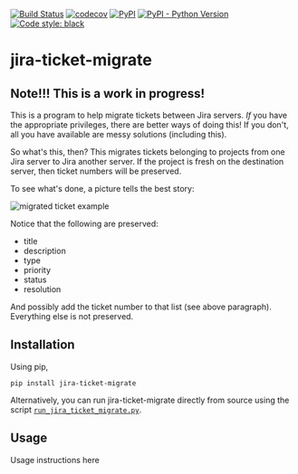[![Build Status](https://travis-ci.com/mwiens91/jira-ticket-migrate.svg?branch=master)](https://travis-ci.com/mwiens91/jira-ticket-migrate)
[![codecov](https://codecov.io/gh/mwiens91/jira-ticket-migrate/branch/master/graph/badge.svg)](https://codecov.io/gh/mwiens91/jira-ticket-migrate)
[![PyPI](https://img.shields.io/pypi/v/jira-ticket-migrate.svg)](https://pypi.org/project/jira-ticket-migrate/)
[![PyPI - Python Version](https://img.shields.io/pypi/pyversions/jira-ticket-migrate.svg)](https://pypi.org/project/jira-ticket-migrate/)
[![Code style: black](https://img.shields.io/badge/code%20style-black-000000.svg)](https://github.com/ambv/black)


# jira-ticket-migrate

## Note!!! This is a work in progress!

This is a program to help migrate tickets between Jira servers. *If* you
have the appropriate privileges, there are better ways of doing this! If
you don't, all you have available are messy solutions (including this).

So what's this, then? This migrates tickets belonging to projects from
one Jira server to Jira another server. If the project is fresh on the
destination server, then ticket numbers will be preserved.

To see what's done, a picture tells the best story:

![migrated ticket
example](https://via.placeholder.com/300.png?text=insert+picture+here)

Notice that the following are preserved:

+ title
+ description
+ type
+ priority
+ status
+ resolution

And possibly add the ticket number to that list (see above paragraph).
Everything else is not preserved.

## Installation

Using pip,

```
pip install jira-ticket-migrate
```

Alternatively, you can run jira-ticket-migrate directly from source
using the script
[`run_jira_ticket_migrate.py`](run_jira_ticket_migrate.py).

## Usage

Usage instructions here
